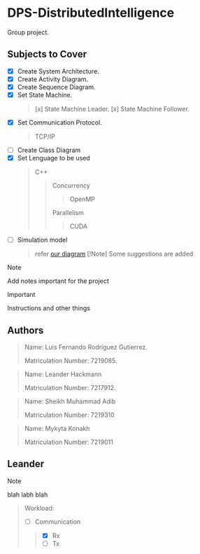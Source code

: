 # DPS-DistributedIntelligence

Group project.

## Subjects to Cover
- [x] Create System Architecture.
- [x] Create Activity Diagram.
- [x] Create Sequence Diagram.
- [x] Set State Machine.
  > [x] State Machine Leader.
  > [x] State Machine Follower.
- [x] Set Communication Protocol.
  > TCP/IP
- [ ] Create Class Diagram
- [x] Set Lenguage to be used
  > C++
  > > Concurrency
  > > 
  > > > OpenMP
  > > > 
  > > Parallelism
  > > 
  > > > CUDA
- [ ] Simulation model
  > refer [our diagram](https://drive.google.com/file/d/1gNeNTzplQIQAvc6RsRsR8JvbSZtf4c4z/view)
  > [!Note]
  > Some suggestions are added 

> [!Note]
> Add notes important for the project

> [!IMPORTANT]
> Instructions and other things

   
## Authors
> Name: Luis Fernando Rodriguez Gutierrez.
> 
> Matriculation Number: 7219085.

> Name: Leander Hackmann
> 
> Matriculation Number: 7217912.

> Name: Sheikh Muhammad Adib
>
> Matriculation Number: 7219310
>

> Name: Mykyta Konakh
>
> Matriculation Number: 7219011

## Leander

> [!Note]
> blah labh
> blah



> Workload:
> - [ ] Communication
> > - [x] Rx
> > - [ ] Tx 
